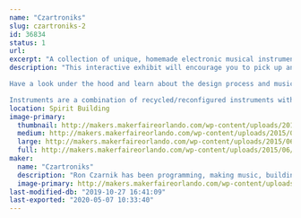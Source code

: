 ```yaml
---
name: "Czartroniks"
slug: czartroniks-2
id: 36834
status: 1
url: 
excerpt: "A collection of unique, homemade electronic musical instruments and interactions. "
description: "This interactive exhibit will encourage you to pick up and play one of a kind electronic musical instruments.  A wide range of synthesized and MIDI instruments will be available, including drums, guitars, bass pedals, keytars, and other hybrids.  Most are designed for musical novices to easily enjoy.

Have a look under the hood and learn about the design process and music theory as it applies to producing MIDI and synthesized sound.  Or simply listen to some live performances and demonstrations.  

Instruments are a combination of recycled/reconfigured instruments with upgraded control schemes and functionality.  Some are built from non-existence!  They are also decorated with collage and recycled art techniques or animatronics to create visual and mechanical interest.  All use Arduino microcontrollers to synthesize their own sounds or trigger MIDI notes or samples from WAV Trigger boards."
location: Spirit Building
image-primary:
  thumbnail: http://makers.makerfaireorlando.com/wp-content/uploads/2015/06/1393593_505870692883404_1923661428573731361_n-150x150.jpg
  medium: http://makers.makerfaireorlando.com/wp-content/uploads/2015/06/1393593_505870692883404_1923661428573731361_n-225x300.jpg
  large: http://makers.makerfaireorlando.com/wp-content/uploads/2015/06/1393593_505870692883404_1923661428573731361_n.jpg
  full: http://makers.makerfaireorlando.com/wp-content/uploads/2015/06/1393593_505870692883404_1923661428573731361_n.jpg
maker:
  name: "Czartroniks"
  description: "Ron Czarnik has been programming, making music, building things and taking them apart for most of his life.  He discovered Arduino microcontrollers at Maker Faire a few years back and since that time he has produced an evolving multitude of unique electronic musical instruments.  His work, twice featured on Instructables.com, incorporates many disciplines including decoupage/collage, recycled art, painting, electronics, woodworking, animatronics, music theory, sound synthesis and interface design.  "
  image-primary: http://makers.makerfaireorlando.com/wp-content/uploads/2015/06/10624680_509397042530769_4044820606179378939_n.jpg
last-modified-db: "2019-10-27 16:41:09"
last-exported: "2020-05-07 10:33:40"
---
```

